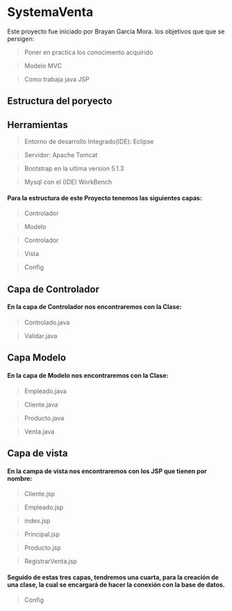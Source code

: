 
# SystemaVenta
Este proyecto fue iniciado por Brayan Garcia Mora.
los objetivos que que se persigen:
> Poner en practica los conocimento acquirido

> Modelo MVC

> Como trabaja java JSP



## Estructura del poryecto


##  Herramientas

> Entorno de desarrollo Integrado(IDE): Eclipse

>Servidor: Apache Tomcat

>Bootstrap en la ultima version 5.1.3

>Mysql con el (IDE) WorkBench


#### Para la estructura de este Proyecto tenemos las siguientes capas:

>Controlador

>Modelo

>Controlador

>Vista

>Config

## Capa de Controlador

#### En la capa de Controlador nos encontraremos con la Clase:

> Controlado.java

> Validar.java

## Capa Modelo

#### En la capa de Modelo nos encontraremos con la Clase:

>Empleado.java

>Cliente.java

>Producto.java

> Venta.java

## Capa de vista

#### En la campa de vista nos encontraremos con los JSP que tienen por nombre:

>Cliente.jsp

>Empleado.jsp

>index.jsp

>Principal.jsp

>Producto.jsp

>RegistrarVenta.jsp


#### Seguido de estas tres capas, tendremos una cuarta, para la creación de una clase, la cual se encargará de hacer la conexión con la base de datos.

> Config
